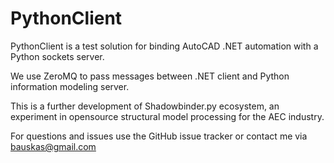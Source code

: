 PythonClient
============

PythonClient is a test solution for binding AutoCAD .NET automation with a Python sockets server.

We use ZeroMQ to pass messages between .NET client and Python information modeling server.

This is a further development of Shadowbinder.py ecosystem, an experiment in opensource structural model processing for the AEC industry.

For questions and issues use the GitHub issue tracker or contact me via bauskas@gmail.com
